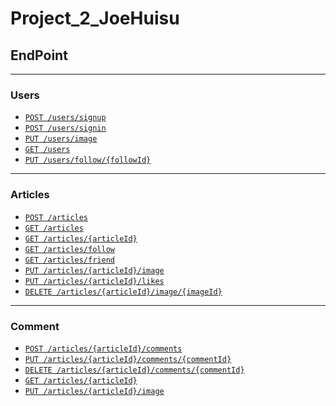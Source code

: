 # Project_2_JoeHuisu
## EndPoint
- ---

### Users
- [`POST /users/signup`](/EndPoints/users/signup.md)
- [`POST /users/signin`](/EndPoints/users/signin.md)
- [`PUT /users/image`](/EndPoints/users/image.md)
- [`GET /users`](/EndPoints/users/(get).md)
- [`PUT /users/follow/{followId}`](/EndPoints/users/follow-followId.md)
- ---

### Articles
- [`POST /articles`](/EndPoints/articles/articles(post).md)
- [`GET /articles`](/EndPoints/articles/articles(get).md)
- [`GET /articles/{articleId}`](/EndPoints/articles/{articleId}(get).md)
- [`GET /articles/follow`](/EndPoints/articles/follow.md)
- [`GET /articles/friend`](/EndPoints/articles/friend.md)
- [`PUT /articles/{articleId}/image`](/EndPoints/articles/{articleId}-image(put).md)
- [`PUT /articles/{articleId}/likes`](/EndPoints/articles/{articleId}-likes.md)
- [`DELETE /articles/{articleId}/image/{imageId}`](/EndPoints/articles/{articleId}-image-{imageId}.md)

- ---
### Comment
- [`POST /articles/{articleId}/comments`](/EndPoints/comments/(post).md)
- [`PUT /articles/{articleId}/comments/{commentId}`](/EndPoints/comments/(put).md)
- [`DELETE /articles/{articleId}/comments/{commentId}`](/EndPoints/comments/{commentId}(delete).md)
- [`GET /articles/{articleId}`](/EndPoints/articles/{articleId}(get).md)
- [`PUT /articles/{articleId}/image`](/EndPoints/articles/{articleId}-image(put).md)
